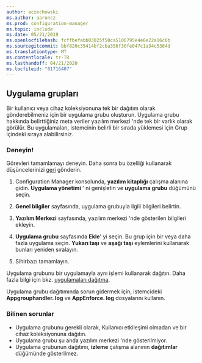 ```yaml
---
author: aczechowski
ms.author: aaroncz
ms.prod: configuration-manager
ms.topic: include
ms.date: 05/21/2019
ms.openlocfilehash: fcffbefabb03025f50ca5106795e4e6e22a16c6b
ms.sourcegitcommit: bbf820c35414bf2cba356f30fe047c1a34c5384d
ms.translationtype: MT
ms.contentlocale: tr-TR
ms.lasthandoff: 04/21/2020
ms.locfileid: "81716407"
---
```

## <a name="application-groups"></a><a name="bkmk_app-group"></a>Uygulama grupları

<!--3555907-->

Bir kullanıcı veya cihaz koleksiyonuna tek bir dağıtım olarak gönderebilmeniz için bir uygulama grubu oluşturun. Uygulama grubu hakkında belirttiğiniz meta veriler yazılım merkezi 'nde tek bir varlık olarak görülür. Bu uygulamaları, istemcinin belirli bir sırada yüklemesi için Grup içindeki sıraya alabilirsiniz.

### <a name="try-it-out"></a>Deneyin!

Görevleri tamamlamayı deneyin. Daha sonra bu özelliği kullanarak düşüncelerinizi [geri](../../../../understand/find-help.md#product-feedback) gönderin.

1. Configuration Manager konsolunda, **yazılım kitaplığı** çalışma alanına gidin. **Uygulama yönetimi** ' ni genişletin ve **uygulama grubu** düğümünü seçin.  

1. **Genel bilgiler** sayfasında, uygulama grubuyla ilgili bilgileri belirtin.  

1. **Yazılım Merkezi** sayfasında, yazılım merkezi 'nde gösterilen bilgileri ekleyin.  

1. **Uygulama grubu** sayfasında **Ekle**' yi seçin. Bu grup için bir veya daha fazla uygulama seçin. **Yukarı taşı** ve **aşağı taşı** eylemlerini kullanarak bunları yeniden sıralayın.  

1. Sihirbazı tamamlayın.  

Uygulama grubunu bir uygulamayla aynı işlemi kullanarak dağıtın. Daha fazla bilgi için bkz. [uygulamaları dağıtma](../../../../../apps/deploy-use/deploy-applications.md).

Uygulama grubu dağıtımında sorun gidermek için, istemcideki **Appgrouphandler. log** ve **AppEnforce. log** dosyalarını kullanın.

### <a name="known-issues"></a>Bilinen sorunlar

- Uygulama grubunu gerekli olarak, Kullanıcı etkileşimi olmadan ve bir cihaz koleksiyonuna dağıtın.
- Uygulama grubu şu anda yazılım merkezi 'nde gösterilmiyor.
- Uygulama grubunun dağıtımı, **izleme** çalışma alanının **dağıtımlar** düğümünde gösterilmez.
